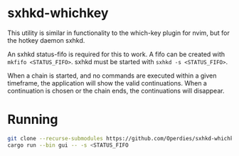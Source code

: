 # sxhkd-whichkey

This utility is similar in functionality to the which-key plugin for nvim, but for the hotkey daemon sxhkd.

An sxhkd status-fifo is required for this to work. A fifo can be created with `mkfifo <STATUS_FIFO>`. sxhkd must be started with `sxhkd -s <STATUS_FIFO>`.

When a chain is started, and no commands are executed within a given timeframe, the application will show the valid continuations. When a continuation is chosen or the chain ends, the continuations will disappear.

# Running
```bash
git clone --recurse-submodules https://github.com/Operdies/sxhkd-whichkey
cargo run --bin gui -- -s <STATUS_FIFO
```
